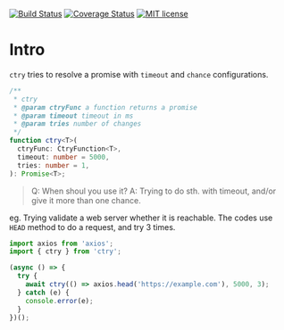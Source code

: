 [![Build Status](https://travis-ci.org/kuyoonjo/ctry.svg?branch=master)](https://travis-ci.org/kuyoonjo/ctry.svg?branch=master)
[![Coverage Status](https://coveralls.io/repos/github/kuyoonjo/ctry/badge.svg?branch=master)](https://coveralls.io/github/kuyoonjo/ctry?branch=master)
[![MIT license](http://img.shields.io/badge/license-MIT-brightgreen.svg)](http://opensource.org/licenses/MIT)

# Intro

`ctry` tries to resolve a promise with `timeout` and `chance` configurations.

```ts
/**
 * ctry
 * @param ctryFunc a function returns a promise
 * @param timeout timeout in ms
 * @param tries number of changes
 */
function ctry<T>(
  ctryFunc: CtryFunction<T>,
  timeout: number = 5000,
  tries: number = 1,
): Promise<T>;
```

> Q: When shoul you use it?
> A: Trying to do sth. with timeout, and/or give it more than one chance.

eg. Trying validate a web server whether it is reachable. The codes use `HEAD` method to do a request, and try 3 times.

```ts
import axios from 'axios';
import { ctry } from 'ctry';

(async () => {
  try {
    await ctry(() => axios.head('https://example.com'), 5000, 3);
  } catch (e) {
    console.error(e);
  }
})();
```